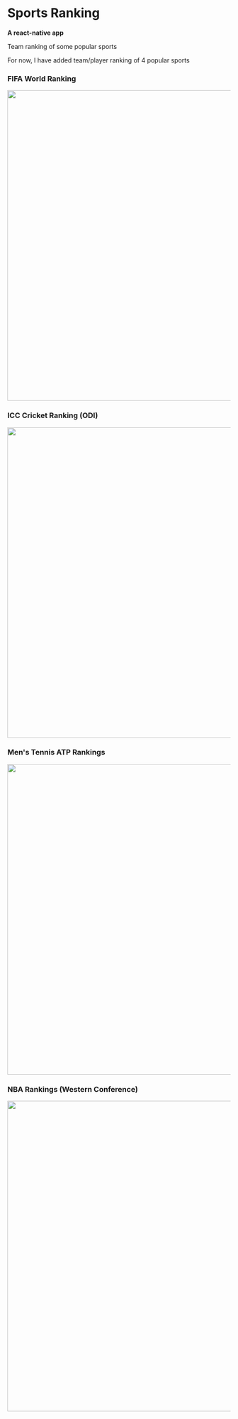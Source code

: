 
# Sports Ranking
**A react-native app**

Team ranking of some popular sports

For now, I have added team/player ranking of 4 popular sports

### FIFA  World Ranking
<img height="700" src="https://user-images.githubusercontent.com/28337337/89736979-68b39700-da8f-11ea-918f-2e279d6be800.jpg"/>
 
### ICC Cricket Ranking (ODI)
<img height="700" src="https://user-images.githubusercontent.com/28337337/89737145-96e5a680-da90-11ea-8142-0c341b44b888.jpg"/>

### Men's Tennis ATP Rankings
<img height="700" src="https://user-images.githubusercontent.com/28337337/89737175-c8f70880-da90-11ea-9eae-f572ba6c3ce4.jpg"/>

### NBA Rankings (Western Conference)
<img height="700" src="https://user-images.githubusercontent.com/28337337/89737211-11162b00-da91-11ea-8f23-aa85e7ac8fec.jpg"/>
